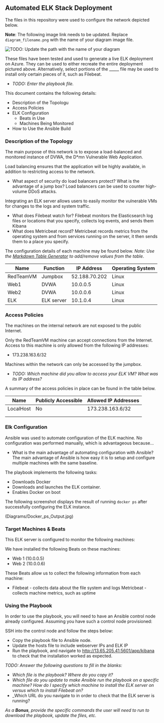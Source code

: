 ## Automated ELK Stack Deployment

The files in this repository were used to configure the network depicted below.

**Note**: The following image link needs to be updated. Replace `diagram_filename.png` with the name of your diagram image file.  

![TODO: Update the path with the name of your diagram](Images/diagram_filename.png)

These files have been tested and used to generate a live ELK deployment on Azure. They can be used to either recreate the entire deployment pictured above. Alternatively, select portions of the _____ file may be used to install only certain pieces of it, such as Filebeat.

  - _TODO: Enter the playbook file._

This document contains the following details:
- Description of the Topologu
- Access Policies
- ELK Configuration
  - Beats in Use
  - Machines Being Monitored
- How to Use the Ansible Build


### Description of the Topology

The main purpose of this network is to expose a load-balanced and monitored instance of DVWA, the D*mn Vulnerable Web Application.

Load balancing ensures that the application will be highly available, in addition to restricting access to the network.
- What aspect of security do load balancers protect? What is the advantage of a jump box? Load balancers can be used to counter high-volume DDoS attacks.

Integrating an ELK server allows users to easily monitor the vulnerable VMs for changes to the logs and system traffic.
- What does Filebeat watch for? Filebeat monitors the Elasticsearch log files or locations that you specify, collects log events, and sends them Kibana
- What does Metricbeat record? Metricbeat records metrics from the operating system and from services running on the server, it then sends them to a place you specify.

The configuration details of each machine may be found below.
_Note: Use the [Markdown Table Generator](http://www.tablesgenerator.com/markdown_tables) to add/remove values from the table_.

| Name     | Function | IP Address | Operating System |
|----------|----------|------------|------------------|
| RedTeamVM | Jumpbox | 52.188.70.202   | Linux       |
| Web1     | DVWA  | 10.0.0.5   | Linux            |
| Web2     | DVWA  | 10.0.0.6   | Linux            |
| ELK      | ELK server | 10.1.0.4           | Linux            |

### Access Policies

The machines on the internal network are not exposed to the public Internet. 

Only the RedTeamVM machine can accept connections from the Internet. Access to this machine is only allowed from the following IP addresses:
- 173.238.163.6/32

Machines within the network can only be accessed by the jumpbox.
- _TODO: Which machine did you allow to access your ELK VM? What was its IP address?_

A summary of the access policies in place can be found in the table below.

| Name     | Publicly Accessible | Allowed IP Addresses |
|----------|---------------------|----------------------|
| LocalHost | No              | 173.238.163.6/32    |
|          |                     |                      |
|          |                     |                      |

### Elk Configuration

Ansible was used to automate configuration of the ELK machine. No configuration was performed manually, which is advantageous because...
- What is the main advantage of automating configuration with Ansible? The main advantage of Ansible is how easy it is to setup and configure multiple machines with the same baseline.

The playbook implements the following tasks:
- Downloads Docker
- Downloads and launches the ELK container.
- Enables Docker on boot

The following screenshot displays the result of running `docker ps` after successfully configuring the ELK instance.

(Diagrams/Docker_ps_Output.jpg)

### Target Machines & Beats
This ELK server is configured to monitor the following machines:

We have installed the following Beats on these machines:
- Web 1 (10.0.0.5)
- Web 2 (10.0.0.6)

These Beats allow us to collect the following information from each machine:

- Filebeat - collects data about the file system and logs Metricbeat - collects machine metrics, such as uptime

### Using the Playbook
In order to use the playbook, you will need to have an Ansible control node already configured. Assuming you have such a control node provisioned: 

SSH into the control node and follow the steps below:
- Copy the playbook file to Ansible node.
- Update the hosts file to include webserver IPs and ELK IP
- Run the playbook, and navigate to http://13.65.205.41:5601/app/kibana to check that the installation worked as expected.

_TODO: Answer the following questions to fill in the blanks:_
- _Which file is the playbook? Where do you copy it?_
- _Which file do you update to make Ansible run the playbook on a specific machine? How do I specify which machine to install the ELK server on versus which to install Filebeat on?_
- _Which URL do you navigate to in order to check that the ELK server is running?

_As a **Bonus**, provide the specific commands the user will need to run to download the playbook, update the files, etc._
